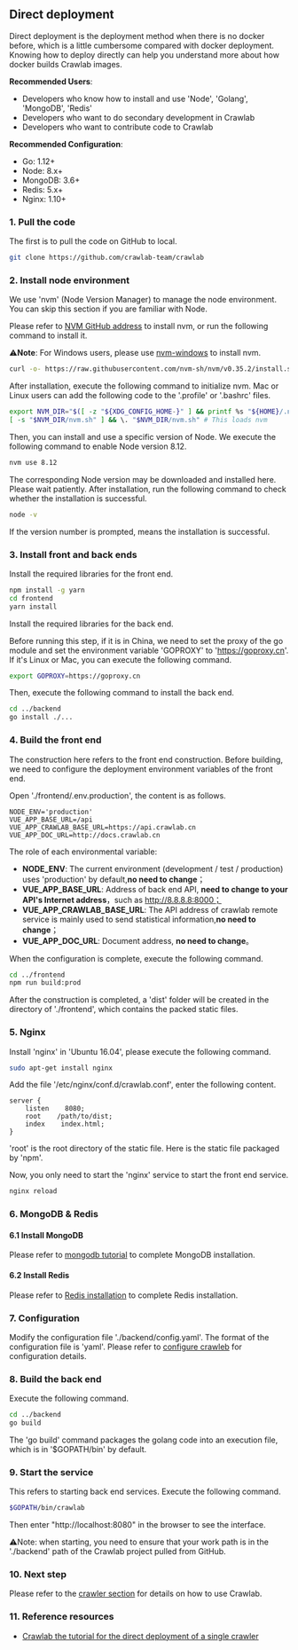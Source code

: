 ## Direct deployment

Direct deployment is the deployment method when there is no docker before, which is a little cumbersome compared with docker deployment. Knowing how to deploy directly can help you understand more about how docker builds Crawlab images.

**Recommended Users**: 

- Developers who know how to install and use 'Node', 'Golang', 'MongoDB', 'Redis'
- Developers who want to do secondary development in Crawlab
- Developers who want to contribute code to Crawlab

**Recommended Configuration**:

- Go: 1.12+
- Node: 8.x+
- MongoDB: 3.6+
- Redis: 5.x+
- Nginx: 1.10+

### 1. Pull the code

The first is to pull the code on GitHub to local.

```bash
git clone https://github.com/crawlab-team/crawlab
```

### 2. Install node environment

We use 'nvm' (Node Version Manager) to manage the node environment. You can skip this section if you are familiar with Node.

Please refer to [NVM GitHub address](https://github.com/nvm-sh/nvm) to install nvm, or run the following command to install it.

⚠️**Note**: For Windows users, please use [nvm-windows](https://github.com/coreybutler/nvm-windows) to install nvm.

```bash
curl -o- https://raw.githubusercontent.com/nvm-sh/nvm/v0.35.2/install.sh | bash
```

After installation, execute the following command to initialize nvm. Mac or Linux users can add the following code to the '.profile' or '.bashrc' files.

```bash
export NVM_DIR="$([ -z "${XDG_CONFIG_HOME-}" ] && printf %s "${HOME}/.nvm" || printf %s "${XDG_CONFIG_HOME}/nvm")"
[ -s "$NVM_DIR/nvm.sh" ] && \. "$NVM_DIR/nvm.sh" # This loads nvm
```

Then, you can install and use a specific version of Node. We execute the following command to enable Node version 8.12.

```bash
nvm use 8.12
```

The corresponding Node version may be downloaded and installed here. Please wait patiently. After installation, run the following command to check whether the installation is successful.

```bash
node -v
```

If the version number is prompted, means the installation is successful.

### 3. Install front and back ends

Install the required libraries for the front end.

```bash
npm install -g yarn
cd frontend
yarn install
```

Install the required libraries for the back end.

Before running this step, if it is in China, we need to set the proxy of the go module and set the environment variable 'GOPROXY' to 'https://goproxy.cn'. If it's Linux or Mac, you can execute the following command.

```bash
export GOPROXY=https://goproxy.cn
```

Then, execute the following command to install the back end.

```bash
cd ../backend
go install ./...
```

### 4. Build the front end

The construction here refers to the front end construction. Before building, we need to configure the deployment environment variables of the front end.

Open './frontend/.env.production', the content is as follows.

```
NODE_ENV='production'
VUE_APP_BASE_URL=/api
VUE_APP_CRAWLAB_BASE_URL=https://api.crawlab.cn
VUE_APP_DOC_URL=http://docs.crawlab.cn
```

The role of each environmental variable:

- **NODE_ENV**: The current environment (development / test / production) uses 'production' by default,**no need to change**；
- **VUE_APP_BASE_URL**: Address of back end API, **need to change to your API's Internet address**，such as http://8.8.8.8:8000；
- **VUE_APP_CRAWLAB_BASE_URL**: The API address of crawlab remote service is mainly used to send statistical information,**no need to change**；
- **VUE_APP_DOC_URL**: Document address, **no need to change**。

When the configuration is complete, execute the following command.

```bash
cd ../frontend
npm run build:prod
```

After the construction is completed, a 'dist' folder will be created in the directory of './frontend', which contains the packed static files.

### 5. Nginx

Install 'nginx' in 'Ubuntu 16.04', please execute the following command.

```bash
sudo apt-get install nginx
```

Add the file '/etc/nginx/conf.d/crawlab.conf', enter the following content.

```
server {
    listen    8080;
    root    /path/to/dist;
    index    index.html;
}
```

'root' is the root directory of the static file. Here is the static file packaged by 'npm'.

Now, you only need to start the 'nginx' service to start the front end service.

```bash
nginx reload
```

### 6. MongoDB & Redis

#### 6.1 Install MongoDB

Please refer to [mongodb tutorial](https://www.runoob.com/mongodb/mongodb-tutorial.html) to complete MongoDB installation.

#### 6.2 Install Redis

Please refer to [Redis installation](https://www.runoob.com/redis/redis-install.html) to complete Redis installation.

### 7. Configuration

Modify the configuration file './backend/config.yaml'. The format of the configuration file is 'yaml'. Please refer to [configure crawleb](../Config/README.md) for configuration details.

### 8. Build the back end

Execute the following command.

```bash
cd ../backend
go build
```

The 'go build' command packages the golang code into an execution file, which is in '$GOPATH/bin' by default.

### 9. Start the service

This refers to starting back end services. Execute the following command.

```bash
$GOPATH/bin/crawlab
```

Then enter "http://localhost:8080" in the browser to see the interface.

⚠️Note: when starting, you need to ensure that your work path is in the './backend' path of the Crawlab project pulled from GitHub.

### 10. Next step

Please refer to the [crawler section](../Spider/README.md) for details on how to use Crawlab.

### 11. Reference resources

- [Crawlab the tutorial for the direct deployment of a single crawler](http://sunsunsir.cn/detail/9)
